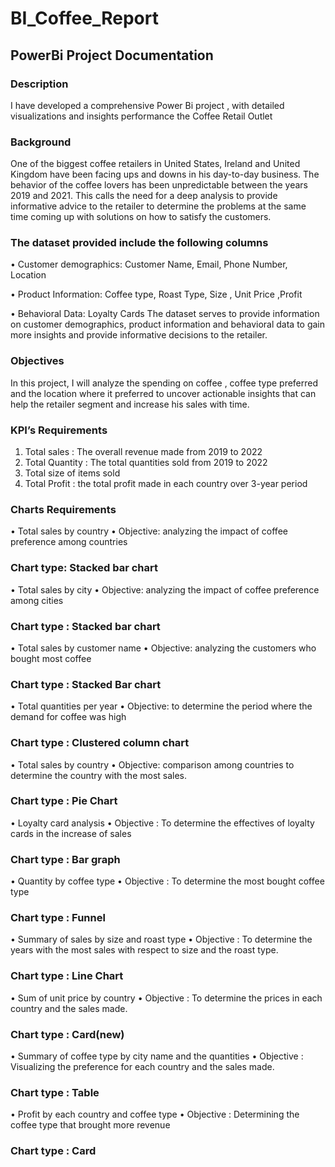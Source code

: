 # BI_Coffee_Report
## PowerBi Project Documentation
### Description 
I have developed a comprehensive Power Bi  project , with detailed visualizations and insights performance the Coffee Retail Outlet
### Background
One of the biggest coffee retailers in United States, Ireland and United Kingdom have been facing ups and downs in his day-to-day business. The behavior of the coffee lovers has been unpredictable between the years 2019 and 2021. This calls the need for a deep analysis to provide  informative advice to the retailer to determine the problems at the same time coming up with solutions on how to satisfy the customers.
### The dataset provided include the following columns
•	Customer demographics: Customer Name, Email, Phone Number, Location

•	Product Information: Coffee type, Roast Type, Size , Unit Price ,Profit

•	Behavioral Data: Loyalty Cards
The dataset serves to provide information on customer demographics, product information and behavioral data to gain more insights and provide informative decisions to the retailer.
### Objectives
In this project, I will analyze the spending on coffee , coffee type preferred and the location where it preferred to uncover actionable insights that can help the retailer segment and increase his sales with time.
### KPI’s Requirements
1.	Total sales : The overall revenue made from 2019 to 2022
2.	Total Quantity : The total quantities sold from 2019 to 2022
3.	Total size of items sold
4.	Total Profit : the total profit made in each country over 3-year period
### Charts Requirements
•	Total sales by country
•	Objective: analyzing the impact of coffee preference among countries
### Chart type: Stacked bar chart 
•	Total sales by city
•	Objective: analyzing the impact of coffee preference among cities
### Chart type : Stacked bar chart
•	Total sales by customer name
•	Objective: analyzing the customers who bought most coffee 
### Chart type : Stacked Bar chart 
•	Total quantities per year
•	Objective: to determine the period where the demand for coffee was high 
### Chart type : Clustered column chart
•	Total sales by country
•	Objective: comparison among countries to determine the country with the most sales.
### Chart type : Pie Chart
•	Loyalty card analysis
•	Objective : To determine the effectives of loyalty cards in the increase of sales 
### Chart type : Bar graph
•	Quantity by coffee type
•	Objective : To determine the most bought coffee type
### Chart type : Funnel
•	Summary of sales by size and  roast type
•	Objective : To determine the years with the most sales with respect to size and the roast type.
### Chart type : Line Chart
•	Sum of unit price by country
•	Objective : To determine the prices in each country and the sales made.
### Chart type : Card(new)
•	Summary of coffee type by city name and the quantities
•	Objective : Visualizing the preference for each country and the sales made.
### Chart type : Table 
•	Profit by each country and coffee type
•	Objective : Determining the coffee type that brought more revenue 
### Chart type : Card 







